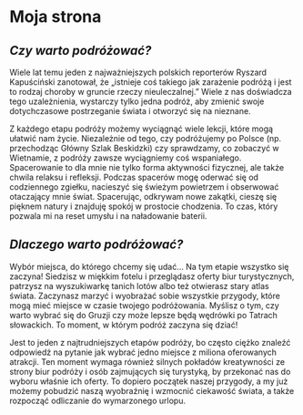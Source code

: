 # Moja strona

## *Czy warto podróżować?*
Wiele lat temu jeden z najważniejszych polskich reporterów Ryszard Kapuściński zanotował, że „istnieje coś takiego jak zarażenie podróżą i jest to rodzaj choroby w gruncie rzeczy nieuleczalnej.” Wiele z nas doświadcza tego uzależnienia, wystarczy tylko jedna podróż, aby zmienić swoje dotychczasowe postrzeganie świata i otworzyć się na nieznane.

Z każdego etapu podróży możemy wyciągnąć wiele lekcji, które mogą ułatwić nam życie. Niezależnie od tego, czy podróżujemy po Polsce (np. przechodząc Główny Szlak Beskidzki) czy sprawdzamy, co zobaczyć w Wietnamie, z podróży zawsze wyciągniemy coś wspaniałego.
Spacerowanie to dla mnie nie tylko forma aktywności fizycznej, ale także chwila relaksu i refleksji. Podczas spacerów mogę oderwać się od codziennego zgiełku, nacieszyć się świeżym powietrzem i obserwować otaczający mnie świat. Spacerując, odkrywam nowe zakątki, cieszę się pięknem natury i znajduję spokój w prostocie chodzenia. To czas, który pozwala mi na reset umysłu i na naładowanie baterii.
## *Dlaczego warto podróżować?*
Wybór miejsca, do którego chcemy się udać… Na tym etapie wszystko się zaczyna! Siedzisz w miękkim fotelu i przeglądasz oferty biur turystycznych, patrzysz na wyszukiwarkę tanich lotów albo też otwierasz stary atlas świata. Zaczynasz marzyć i wyobrażać sobie wszystkie przygody, które mogą mieć miejsce w czasie twojego podróżowania. Myślisz o tym, czy warto wybrać się do Gruzji czy może lepsze będą wędrówki po Tatrach słowackich. To moment, w którym podróż zaczyna się dziać!

Jest to jeden z najtrudniejszych etapów podróży, bo często ciężko znaleźć odpowiedź na pytanie jak wybrać jedno miejsce z miliona oferowanych atrakcji. Ten moment wymaga również silnych pokładów kreatywności ze strony biur podróży i osób zajmujących się turystyką, by przekonać nas do wyboru właśnie ich oferty. To dopiero początek naszej przygody, a my już możemy pobudzić naszą wyobraźnię i wzmocnić ciekawość świata, a także rozpocząć odliczanie do wymarzonego urlopu.
